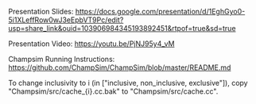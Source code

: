 Presentation Slides: https://docs.google.com/presentation/d/1EghGyo0-5i1XLeffRow0wJ3eEpbVT9Pc/edit?usp=share_link&ouid=103906984345193892451&rtpof=true&sd=true

Presentation Video: https://youtu.be/PjNJ95y4_vM



Champsim Running Instructions: https://github.com/ChampSim/ChampSim/blob/master/README.md

To change inclusivity to i (in ["inclusive, non_inclusive, exclusive"]), copy "Champsim/src/cache_{i}.cc.bak" to "Champsim/src/cache.cc".
